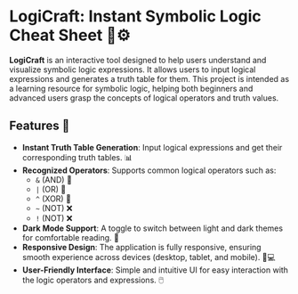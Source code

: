 # LogiCraft: Instant Symbolic Logic Cheat Sheet 🧠⚙️

**LogiCraft** is an interactive tool designed to help users understand and visualize symbolic logic expressions. It allows users to input logical expressions and generates a truth table for them. This project is intended as a learning resource for symbolic logic, helping both beginners and advanced users grasp the concepts of logical operators and truth values.

## Features 🌟
- **Instant Truth Table Generation**: Input logical expressions and get their corresponding truth tables. 📊
- **Recognized Operators**: Supports common logical operators such as:
  - `&` (AND) 🤝
  - `|` (OR) 🔲
  - `^` (XOR) 🔀
  - `~` (NOT) ❌
  - `!` (NOT) ❌
- **Dark Mode Support**: A toggle to switch between light and dark themes for comfortable reading. 🌙
- **Responsive Design**: The application is fully responsive, ensuring smooth experience across devices (desktop, tablet, and mobile). 📱💻
- **User-Friendly Interface**: Simple and intuitive UI for easy interaction with the logic operators and expressions. 🖱️

